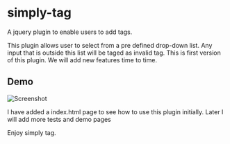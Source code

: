 # simply-tag
A jquery plugin to enable users to add tags.

This plugin allows user to select from a pre defined drop-down list. Any input that is outside this list will be taged as invalid tag.
This is first version of this plugin. We will add new features time to time.

## Demo

![Screenshot](http://aehlke.github.com/simply-tag/static/demo.png)

I have added a index.html page to see how to use this plugin initially. Later I will add more tests and demo pages

Enjoy simply tag.

